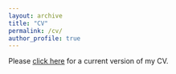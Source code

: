 ```yaml
---
layout: archive
title: "CV"
permalink: /cv/
author_profile: true
---
```


Please [click here](https://www.dropbox.com/scl/fi/lw7w6ev6o15zbfugvtmfh/Jiannan_CV_October-2024.pdf?rlkey=o12eouw1fal7z5k3harmy5t6r&st=f6nnxp5i&dl=0) for a current version of my CV.
